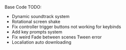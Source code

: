 Base Code TODO:
* Dynamic soundtrack system
* Rotational screen shake
* Fix controller trigger buttons not working for keybinds
* Add key prompts system
* Fix weird Fade between scenes Tween error
* Localiation auto downloading
